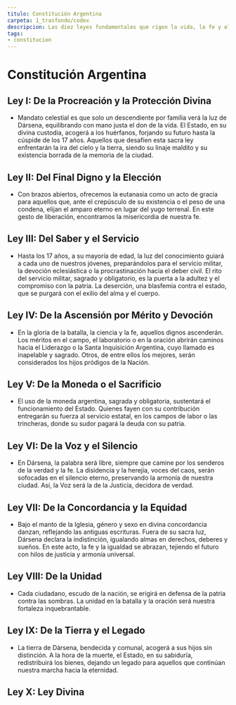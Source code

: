 ```yaml
---
titulo: Constitución Argentina
carpeta: 1_trasfondo/codex
descripcion: Las diez leyes fundamentales que rigen la vida, la fe y el orden en la Confederación Argentina, con epicentro en Ciudad Dársena.
tags:
- constitucion
---
```


# Constitución Argentina

## **Ley I: De la Procreación y la Protección Divina**

- Mandato celestial es que solo un descendiente por familia verá la luz de Dársena, equilibrando con mano justa el don de la vida. El Estado, en su divina custodia, acogerá a los huérfanos, forjando su futuro hasta la cúspide de los 17 años. Aquellos que desafíen esta sacra ley enfrentarán la ira del cielo y la tierra, siendo su linaje maldito y su existencia borrada de la memoria de la ciudad.

## **Ley II: Del Final Digno y la Elección**

- Con brazos abiertos, ofrecemos la eutanasia como un acto de gracia para aquellos que, ante el crepúsculo de su existencia o el peso de una condena, elijan el amparo eterno en lugar del yugo terrenal. En este gesto de liberación, encontramos la misericordia de nuestra fe.

## **Ley III: Del Saber y el Servicio**

- Hasta los 17 años, a su mayoría de edad, la luz del conocimiento guiará a cada uno de nuestros jóvenes, preparándolos para el servicio militar, la devoción eclesiástica o la procrastinación hacia el deber civil. El rito del servicio militar, sagrado y obligatorio, es la puerta a la adultez y el compromiso con la patria. La deserción, una blasfemia contra el estado, que se purgará con el exilio del alma y el cuerpo.

## **Ley IV: De la Ascensión por Mérito y Devoción**

- En la gloria de la batalla, la ciencia y la fe, aquellos dignos ascenderán. Los méritos en el campo, el laboratorio o en la oración abrirán caminos hacia el Liderazgo o la Santa Inquisición Argentina, cuyo llamado es inapelable y sagrado. Otros, de entre ellos los mejores, serán considerados los hijos pródigos de la Nación.

## **Ley V: De la Moneda o el Sacrificio**

- El uso de la moneda argentina, sagrada y obligatoria, sustentará el funcionamiento del Estado. Quienes fayen con su contribución entregarán su fuerza al servicio estatal, en los campos de labor o las trincheras, donde su sudor pagará la deuda con su patria.

## **Ley VI: De la Voz y el Silencio**

- En Dársena, la palabra será libre, siempre que camine por los senderos de la verdad y la fe. La disidencia y la herejía, voces del caos, serán sofocadas en el silencio eterno, preservando la armonía de nuestra ciudad. Así, la Voz será la de la Justicia, decidora de verdad.

## **Ley VII: De la Concordancia y la Equidad**

- Bajo el manto de la Iglesia, género y sexo en divina concordancia danzan, reflejando las antiguas escrituras. Fuera de su sacra luz, Dársena declara la indistinción, igualando almas en derechos, deberes y sueños. En este acto, la fe y la igualdad se abrazan, tejiendo el futuro con hilos de justicia y armonía universal.

## **Ley VIII: De la Unidad**

- Cada ciudadano, escudo de la nación, se erigirá en defensa de la patria contra las sombras. La unidad en la batalla y la oración será nuestra fortaleza inquebrantable.

## **Ley IX: De la Tierra y el Legado**

- La tierra de Dársena, bendecida y comunal, acogerá a sus hijos sin distinción. A la hora de la muerte, el Estado, en su sabiduría, redistribuirá los bienes, dejando un legado para aquellos que continúan nuestra marcha hacia la eternidad.

## **Ley X: Ley Divina**

